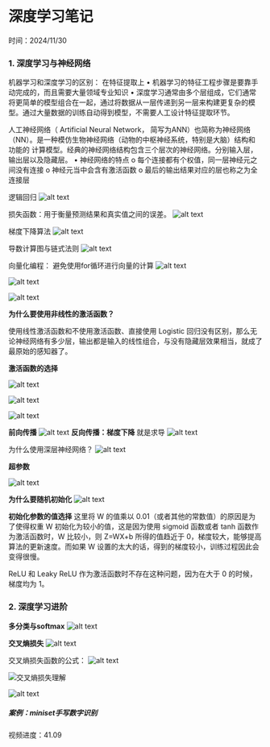 # 深度学习笔记
时间：2024/11/30

### 1. 深度学习与神经网络

机器学习和深度学习的区别：
在特征提取上
• 机器学习的特征工程步骤是要靠手动完成的，而且需要大量领域专业知识
• 深度学习通常由多个层组成，它们通常将更简单的模型组合在一起，通过将数据从一层传递到另一层来构建更复杂的模型。通过大量数据的训练自动得到模型，不需要人工设计特征提取环节。

人工神经网络（ Artificial Neural Network， 简写为ANN）也简称为神经网络（NN）。是一种模仿生物神经网络（动物的中枢神经系统，特别是大脑）结构和功能的 计算模型。经典的神经网络结构包含三个层次的神经网络。分别输入层，输出层以及隐藏层。
•	神经网络的特点
o	每个连接都有个权值，同一层神经元之间没有连接
o	神经元当中会含有激活函数
o	最后的输出结果对应的层也称之为全连接层

逻辑回归
![alt text](image-33.png)

损失函数：用于衡量预测结果和真实值之间的误差。
![alt text](image-35.png)

梯度下降算法
![alt text](image-36.png)

导数计算图与链式法则
![alt text](image-37.png)

向量化编程：
避免使用for循环进行向量的计算
![alt text](image-38.png)

![alt text](1733139312208.png)

![alt text](image-39.png)


**为什么要使用非线性的激活函数？**

使用线性激活函数和不使用激活函数、直接使用 Logistic 回归没有区别，那么无论神经网络有多少层，输出都是输入的线性组合，与没有隐藏层效果相当，就成了最原始的感知器了。

**激活函数的选择**

![alt text](image-40.png)

![alt text](image-41.png)

![alt text](image-42.png)

**前向传播**
![alt text](image-43.png)
**反向传播：梯度下降**
就是求导
![alt text](image-44.png)

为什么使用深层神经网络？
![alt text](image-45.png)

**超参数**

![alt text](image-46.png)

**为什么要随机初始化**
![alt text](image-47.png)


**初始化参数的值选择**
这里将 W 的值乘以 0.01（或者其他的常数值）的原因是为了使得权重 W 初始化为较小的值，这是因为使用 sigmoid 函数或者 tanh 函数作为激活函数时，W 比较小，则 Z=WX+b 所得的值趋近于 0，梯度较大，能够提高算法的更新速度。而如果 W 设置的太大的话，得到的梯度较小，训练过程因此会变得很慢。

ReLU 和 Leaky ReLU 作为激活函数时不存在这种问题，因为在大于 0 的时候，梯度均为 1。



### 2. 深度学习进阶
**多分类与softmax**
![alt text](image-48.png)


**交叉熵损失**
![alt text](image-49.png)

交叉熵损失函数的公式：
![alt text](image-50.png)

![交叉熵损失理解](image-51.png)

![alt text](image-52.png)

##### 案例：miniset手写数字识别

视频进度：41.09
